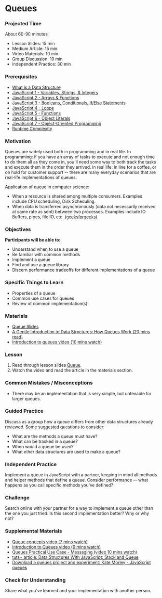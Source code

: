 # Queues

### Projected Time
About 60-90 minutes
- Lesson Slides: 15 min 
- Medium Article: 15 min 
- Video Materials: 10 min 
- Group Discussion: 10 min 
- Independent Practice: 30 min 

### Prerequisites
- [What is a Data Structure](/data-structures/intro-to-data-structures.md)
- [JavaScript 1 - Variables, Strings, & Integers](/javascript/javascript-1.md)
- [JavaScript 2 - Arrays & Functions](/javascript/javascript-2.md)
- [JavaScript 3 - Booleans, Conditionals, If/Else Statements](/javascript/javascript-3.md)
- [JavaScript 4 - Loops](/javascript/javascript-4.md)
- [JavaScript 5 - Functions](/javascript/javascript-5.md)
- [JavaScript 6 - Object Literals](/javascript/javascript-6-object-literals.md)
- [JavaScript 7 - Object-Oriented Programming](/javascript/javascript-7-oop.md)
- [Runtime Complexity](/runtime-complexity/runtime-complexity.md)


### Motivation
Queues are widely used both in programming and in real life. In programming: if you have an array of tasks to execute and not enough time to do them all as they come in, you'll need some way to both track the tasks and execute them in the order they arrived. In real life: in line for a coffee, or on hold for customer support -- there are many everyday scenarios that are real-life implementations of queues.

Application of queue in computer science:
- When a resource is shared among multiple consumers. Examples include CPU scheduling, Disk Scheduling.
-  When data is transferred asynchronously (data not necessarily received at same rate as sent) between two processes. Examples include IO Buffers, pipes, file IO, etc.
[(geeksforgeeks)](https://www.geeksforgeeks.org/applications-of-queue-data-structure/)

### Objectives
**Participants will be able to:**
- Understand when to use a queue
- Be familiar with common methods
- Implement a queue
- Find and use a queue library
- Discern performance tradeoffs for different implementations of a queue

### Specific Things to Learn
- Properties of a queue
- Common use cases for queues
- Review of common implementation(s)

### Materials
- [Queue Slides](https://docs.google.com/presentation/d/1nBWaTq5Sm1EKbquW12LmonMkW6OqAUGpQI1nW6fiNWI/edit?usp=sharing)
- [A Gentle Introduction to Data Structures: How Queues Work (20 mins read)](https://medium.freecodecamp.org/a-gentle-introduction-to-data-structures-how-queues-work-f8b871938e64)
- [Introduction to queues video (10 mins watch)](https://www.youtube.com/watch?v=XuCbpw6Bj1U)

### Lesson
1. Read through lesson slides [Queue](https://docs.google.com/presentation/d/1nBWaTq5Sm1EKbquW12LmonMkW6OqAUGpQI1nW6fiNWI/edit?usp=sharing).
2. Watch the video and read the article in the materials section.

### Common Mistakes / Misconceptions
- There may be an implementation that is very simple, but untenable for larger queues.

### Guided Practice
Discuss as a group how a queue differs from other data structures already reviewed. Some suggested questions to consider:
- What are the methods a queue must have?
- What can be tracked in a queue?
- When would a queue be used?
- What other data structures are used to make a queue?

### Independent Practice
Implement a queue in JavaScript with a partner, keeping in mind all methods and helper methods that define a queue. Consider performance -- what happens as you call specific methods you've defined?

### Challenge
Search online with your partner for a way to implement a queue other than the one you just tried.  Is this second implementation better?  Why or why not?

### Supplemental Materials
- [Queue concepts video (7 mins watch)](https://youtu.be/PjQdvpWfCmE)
- [Introduction to Queues video (9 mins watch)](https://www.youtube.com/watch?v=XuCbpw6Bj1U)
- [Queues Practical Use Case - Messaging (video 10 mins watch)](https://www.youtube.com/watch?v=oUJbuFMyBDk)
- [tuts+ article: Data Structures With JavaScript: Stack and Queue](https://code.tutsplus.com/articles/data-structures-with-javascript-stack-and-queue--cms-23348)
- [Download a queues project and experiment: Kate Morley - JavaScript queues](http://code.iamkate.com/javascript/queues/)

### Check for Understanding
Share what you've learned and your implementation with another person.

